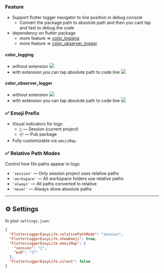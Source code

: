 
### Feature 
* Support flutter logger navigator to line position in debug console 
    * Convert the package path to absolute path and then you cant tap and fast to debug the code 
* dependency on flutter package
    - more feature => [color_logging](https://pub.dev/packages/color_logging)
    - more feature => [color_observer_logger](https://pub.dev/packages/color_observer_logger)

#### color_logging
* without extension
![](./image/logger/color_looger_bad1.png)
* with extension you can tap absolute path to code line
![](./image/logger/color_looger_good1.png)



#### color_observer_logger
* without extension
![](./image/logger/obs_logger_bad.png)
* with extension you can tap absolute path to code line
![](./image/logger/obs_logger_good.png)



### ✅ Emoji Prefix

- Visual indicators for logs:
  - `🎯` — Session (current project)
  - `📦` — Pub package
- Fully customizable via `emojiMap`.

### ✅ Relative Path Modes

Control how file paths appear in logs:
- `'session'` — Only session project uses relative paths
- `'workspace'` — All workspace folders use relative paths
- `'always'` — All paths converted to relative
- `'never'` — Always show absolute paths

---

## ⚙️ Settings

In your `settings.json`:

```json
{
  "FlutterLoggerEasyLife.relativePathMode": "session",
  "FlutterLoggerEasyLife.showEmoji": true,
  "FlutterLoggerEasyLife.emojiMap": {
    "session": "🎯",
    "pub": "📦"
  },
  "FlutterLoggerEasyLife.silent": false
}
```